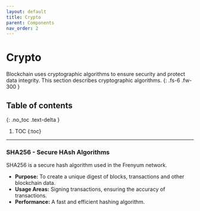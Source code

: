 ```yaml
---
layout: default
title: Crypto
parent: Components
nav_order: 2
---
```


# Crypto
Blockchain uses cryptographic algorithms to ensure security and protect data integrity. This section describes cryptographic algorithms.
{: .fs-6 .fw-300 }

## Table of contents
{: .no_toc .text-delta }

1. TOC
{:toc}

---

### SHA256 - Secure HAsh Algorithms
SHA256 is a secure hash algorithm used in the Frenyum network.

- **Purpose:** To create a unique digest of blocks, transactions and other blockchain data.
- **Usage Areas:** Signing transactions, ensuring the accuracy of transactions.
- **Performance:** A fast and efficient hashing algorithm.
  

